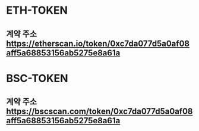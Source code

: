 # ETH-TOKEN
##  계약 주소 https://etherscan.io/token/0xc7da077d5a0af08aff5a68853156ab5275e8a61a
# BSC-TOKEN
##  계약 주소 https://bscscan.com/token/0xc7da077d5a0af08aff5a68853156ab5275e8a61a
